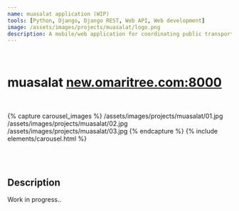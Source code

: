 ```yaml
---
name: muasalat application (WIP)
tools: [Python, Django, Django REST, Web API, Web development]
image: /assets/images/projects/muasalat/logo.png
description: A mobile/web application for coordinating public transportation in Jordan.
---
```


<br>

# muasalat **[new.omaritree.com:8000](http://new.omaritree.com:8000)**

<br>

{% capture carousel_images %}
/assets/images/projects/muasalat/01.jpg
/assets/images/projects/muasalat/02.jpg
/assets/images/projects/muasalat/03.jpg
{% endcapture %}
{% include elements/carousel.html %}

<br>
<br>


## Description

Work in progress..